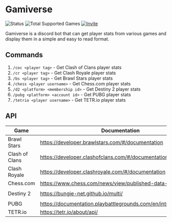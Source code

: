 # Gamiverse

![Status](https://img.shields.io/badge/Status-Online-green)
![Total Supported Games](https://img.shields.io/badge/Total%20Supported%20Games-7-green)
[![Invite](https://img.shields.io/badge/-Invite%20Bot-404eed?style=flat&logo=discord&logoColor=white)](https://discord.com/api/oauth2/authorize?client_id=1074237343306883082&permissions=139586956352&scope=bot)

Gamiverse is a discord bot that can get player stats from various games and display them in a simple and easy to read format.

## Commands

1. `/coc <player tag>` - Get Clash of Clans player stats
2. `/cr <player tag>` - Get Clash Royale player stats
3. `/bs <player tag>` - Get Brawl Stars player stats
4. `/chess <player username>` - Get Chess.com player stats
5. `/d2 <platform> <membership id>` - Get Destiny 2 player stats
6. `/pubg <platform> <account id>` - Get PUBG player stats
7. `/tetrio <player username>` - Get TETR.io player stats

## API

| Game           | Documentation                                                    |    Auth     | Official |
| -------------- | ---------------------------------------------------------------- | :---------: | :------: |
| Brawl Stars    | https://developer.brawlstars.com/#/documentation                 |  `Bearer`   |   Yes    |
| Clash of Clans | https://developer.clashofclans.com/#/documentation               |  `Bearer`   |   Yes    |
| Clash Royale   | https://developer.clashroyale.com/#/documentation                |  `Bearer`   |   Yes    |
| Chess.com      | https://www.chess.com/news/view/published-data-api               |   `None`    |   Yes    |
| Destiny 2      | https://bungie-net.github.io/multi/                              | `x-api-key` |   Yes    |
| PUBG           | https://documentation.playbattlegrounds.com/en/introduction.html |  `Bearer`   |   Yes    |
| TETR.io        | https://tetr.io/about/api/                                       |   `None`    |   Yes    |
